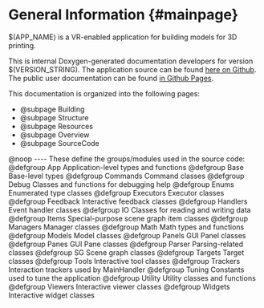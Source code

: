 # General Information {#mainpage}

$(APP_NAME) is a VR-enabled application for building models for 3D printing.

This is internal Doxygen-generated documentation developers for version
$(VERSION_STRING). The application source can be found [here on Github](
https://github.com/pss959/EasyMaker3D).  The public user documentation can be
found [in Github Pages](https://pss959.github.io/EasyMaker3D/latest).

This documentation is organized into the following pages:

 - @subpage Building
 - @subpage Structure
 - @subpage Resources
 - @subpage Overview
 - @subpage SourceCode

@noop ---- These define the groups/modules used in the source code:
@defgroup App       Application-level types and functions
@defgroup Base      Base-level types
@defgroup Commands  Command classes
@defgroup Debug     Classes and functions for debugging help
@defgroup Enums     Enumerated type classes
@defgroup Executors Executor classes
@defgroup Feedback  Interactive feedback classes
@defgroup Handlers  Event handler classes
@defgroup IO        Classes for reading and writing data
@defgroup Items     Special-purpose scene graph item classes
@defgroup Managers  Manager classes
@defgroup Math      Math types and functions
@defgroup Models    Model classes
@defgroup Panels    GUI Panel classes
@defgroup Panes     GUI Pane classes
@defgroup Parser    Parsing-related classes
@defgroup SG        Scene graph classes
@defgroup Targets   Target classes
@defgroup Tools     Interactive tool classes
@defgroup Trackers  Interaction trackers used by MainHandler
@defgroup Tuning    Constants used to tune the application
@defgroup Utility   Utility classes and functions
@defgroup Viewers   Interactive viewer classes
@defgroup Widgets   Interactive widget classes
